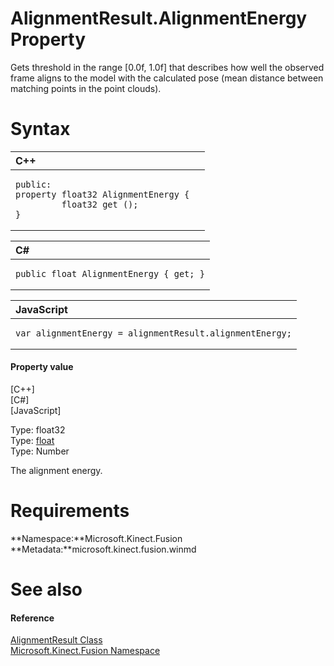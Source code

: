 AlignmentResult.AlignmentEnergy Property  
========================================  

Gets threshold in the range [0.0f, 1.0f] that describes how well the observed frame aligns to the model with the calculated pose (mean distance between matching points in the point clouds). <span id="syntaxSection"></span>

Syntax  
======  

<table>
<colgroup>
<col width="100%" />
</colgroup>
<thead>
<tr class="header">
<th align="left">C++</th>
</tr>
</thead>
<tbody>
<tr class="odd">
<td align="left"><pre><code>public:  
property float32 AlignmentEnergy {  
         float32 get ();  
}</code></pre></td>
</tr>
</tbody>
</table>

<table>
<colgroup>
<col width="100%" />
</colgroup>
<thead>
<tr class="header">
<th align="left">C#</th>
</tr>
</thead>
<tbody>
<tr class="odd">
<td align="left"><pre><code>public float AlignmentEnergy { get; }</code></pre></td>
</tr>
</tbody>
</table>

<table>
<colgroup>
<col width="100%" />
</colgroup>
<thead>
<tr class="header">
<th align="left">JavaScript</th>
</tr>
</thead>
<tbody>
<tr class="odd">
<td align="left"><pre><code>var alignmentEnergy = alignmentResult.alignmentEnergy;</code></pre></td>
</tr>
</tbody>
</table>

<span id="ID4ER"></span>
#### Property value  

[C++]   
 [C\#]   
 [JavaScript]   

Type: float32  
Type: [float](http://msdn.microsoft.com/en-us/library/system.single.aspx)  
Type: Number  

The alignment energy.  

<span id="requirements"></span>

Requirements  
============  

**Namespace:**Microsoft.Kinect.Fusion  
**Metadata:**microsoft.kinect.fusion.winmd  

<span id="ID4E3"></span>

See also  
========  

<span id="ID4E5"></span>
#### Reference  

[AlignmentResult Class](../../AlignmentResult_Class.md)  
 [Microsoft.Kinect.Fusion Namespace](../../../Kinect.Fusion.md)  



<!--Please do not edit the data in the comment block below.-->
<!--
TOCTitle : AlignmentEnergy Property
RLTitle : AlignmentResult.AlignmentEnergy Property
KeywordK : AlignmentEnergy property
KeywordK : AlignmentResult.AlignmentEnergy property
KeywordF : Microsoft.Kinect.Fusion.AlignmentResult.AlignmentEnergy
KeywordF : AlignmentResult.AlignmentEnergy
KeywordF : AlignmentEnergy
KeywordF : Microsoft.Kinect.Fusion.AlignmentResult.AlignmentEnergy
KeywordA : P:Microsoft.Kinect.Fusion.AlignmentResult.AlignmentEnergy
AssetID : P:Microsoft.Kinect.Fusion.AlignmentResult.AlignmentEnergy
Locale : en-us
CommunityContent : 1
APIType : Managed
APILocation : microsoft.kinect.fusion.winmd
APIName : Microsoft.Kinect.Fusion.AlignmentResult.AlignmentEnergy
TargetOS : Windows
TopicType : kbSyntax
DevLang : VB
DevLang : CSharp
DevLang : JavaScript
DevLang : C++
DocSet : K4Wv2
ProjType : K4Wv2Proj
Technology : Kinect for Windows
Product : Kinect for Windows SDK v2
productversion : 20
-->
